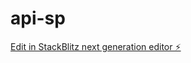 # api-sp

[Edit in StackBlitz next generation editor ⚡️](https://stackblitz.com/~/github.com/Kamaljeet-007/api-sp)